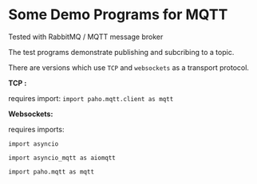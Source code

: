 # Some Demo Programs for MQTT

Tested with RabbitMQ / MQTT message broker

The test programs demonstrate publishing and subcribing to a topic.

There are versions which use `TCP` and `websockets` as a transport protocol.

**TCP :**

requires import: `import paho.mqtt.client as mqtt`

**Websockets:**

requires imports: 

`import asyncio`

`import asyncio_mqtt as aiomqtt`

`import paho.mqtt as mqtt`